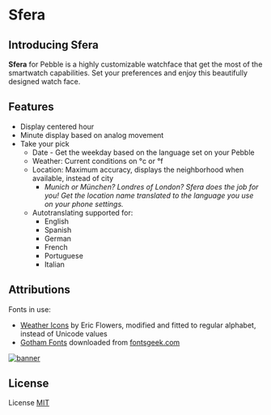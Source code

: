 # Sfera

## Introducing Sfera
**Sfera** for Pebble is a highly customizable watchface that get the most of the smartwatch capabilities. Set your preferences and enjoy this beautifully designed watch face.

## Features
* Display centered hour
* Minute display based on analog movement
* Take your pick
  * Date - Get the weekday based on the language set on your Pebble
  * Weather: Current conditions on °c or °f
  * Location: Maximum accuracy, displays the neighborhood when available, instead of city
    * *Munich or München? Londres of London? Sfera does the job for you! Get the location name translated to the language you use on your phone settings.*
  * Autotranslating supported for:
    * English 
    * Spanish
    * German
    * French
    * Portuguese
    * Italian
 
 ## Attributions
Fonts in use: 
* [Weather Icons](https://erikflowers.github.io/weather-icons) by Eric Flowers, modified and fitted to regular alphabet, instead of Unicode values
* [Gotham Fonts](http://fontsgeek.com/search?q=gotham) downloaded from [fontsgeek.com](http://fontsgeek.com)

[![banner](https://poweredby.yahoo.com/purple.png)](https://www.yahoo.com/?ilc=401)

## License
License [MIT](https://raw.githubusercontent.com/dieghernan/Sfera/master/LICENSE)
